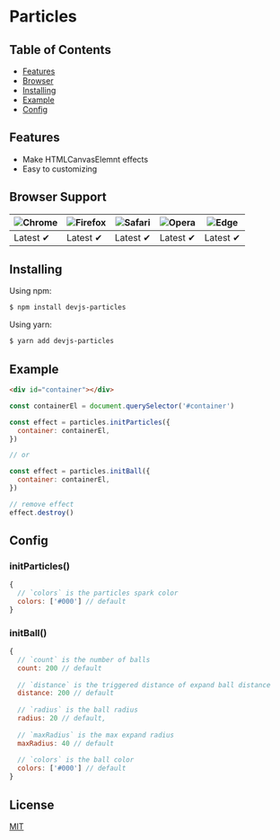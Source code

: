 # Particles

## Table of Contents

  - [Features](#features)
  - [Browser](#browser-support)
  - [Installing](#installing)
  - [Example](#example)
  - [Config](#config)

## Features

- Make HTMLCanvasElemnt effects
- Easy to customizing

## Browser Support

![Chrome](https://raw.githubusercontent.com/alrra/browser-logos/main/src/chrome/chrome_48x48.png) | ![Firefox](https://raw.githubusercontent.com/alrra/browser-logos/main/src/firefox/firefox_48x48.png) | ![Safari](https://raw.githubusercontent.com/alrra/browser-logos/main/src/safari/safari_48x48.png) | ![Opera](https://raw.githubusercontent.com/alrra/browser-logos/main/src/opera/opera_48x48.png) | ![Edge](https://raw.githubusercontent.com/alrra/browser-logos/main/src/edge/edge_48x48.png) |
--- | --- | --- | --- | --- |
Latest ✔ | Latest ✔ | Latest ✔ | Latest ✔ | Latest ✔ |

## Installing

Using npm:
```bash
$ npm install devjs-particles
```

Using yarn:
```bash
$ yarn add devjs-particles
```

## Example

```html
<div id="container"></div>
```
``` javascript
const containerEl = document.querySelector('#container')

const effect = particles.initParticles({
  container: containerEl,
})

// or

const effect = particles.initBall({
  container: containerEl,
})

// remove effect
effect.destroy()
```

## Config

### initParticles()
```javascript
{
  // `colors` is the particles spark color
  colors: ['#000'] // default
}
```

### initBall()
```javascript
{
  // `count` is the number of balls
  count: 200 // default
  
  // `distance` is the triggered distance of expand ball distance
  distance: 200 // default
  
  // `radius` is the ball radius
  radius: 20 // default,
  
  // `maxRadius` is the max expand radius
  maxRadius: 40 // default
  
  // `colors` is the ball color
  colors: ['#000'] // default
}
```

## License

[MIT](LICENSE)